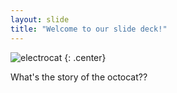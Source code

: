 ```yaml
---
layout: slide
title: "Welcome to our slide deck!"
---
```


![electrocat](https://octodex.github.com/images/electrocat.png)
{: .center}

What's the story of the octocat??
